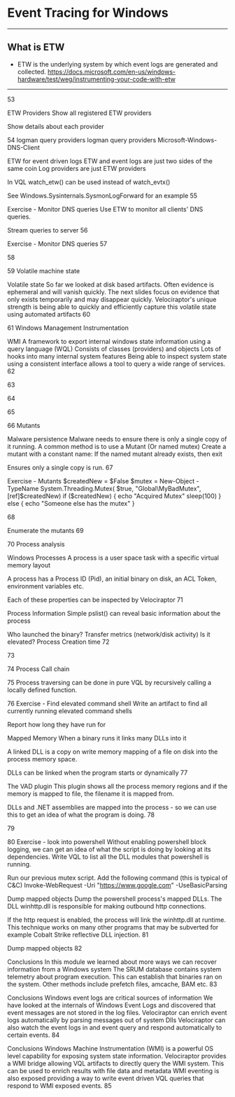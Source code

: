 <!-- .slide: class="title" -->

# Event Tracing for Windows

---

<!-- .slide: class="content" -->

## What is ETW

* ETW is the underlying system by which event logs are generated and collected.
https://docs.microsoft.com/en-us/windows-hardware/test/weg/instrumenting-your-code-with-etw

---


53

ETW Providers
Show all registered ETW providers



Show details about each provider


54
logman query providers
logman query providers Microsoft-Windows-DNS-Client

ETW for event driven logs
ETW and event logs are just two sides of the same coin
Log providers are just ETW providers

In VQL watch_etw() can be used
instead of watch_evtx()

See Windows.Sysinternals.SysmonLogForward
for an example
55

Exercise - Monitor DNS queries
Use ETW to monitor all clients' DNS queries.

Stream queries to server
56

Exercise - Monitor DNS queries
57

58

59
Volatile machine state

Volatile state
So far we looked at disk based artifacts.
Often evidence is ephemeral and will vanish quickly. The next slides focus on evidence that only exists temporarily and may disappear quickly.
Velociraptor's unique strength is being able to quickly and efficiently capture this volatile state using automated artifacts
60

61
Windows Management Instrumentation

WMI
A framework to export internal windows state information using a query language (WQL)
Consists of classes (providers) and objects
Lots of hooks into many internal system features
Being able to inspect system state using a consistent interface allows a tool to query a wide range of services.
62

63

64

65

66
Mutants

Malware persistence
Malware needs to ensure there is only a single copy of it running.
A common method is to use a Mutant (Or named mutex)
Create a mutant with a constant name:
    If the named mutant already exists, then exit

Ensures only a single copy is run.
67

Exercise - Mutants
$createdNew = $False
$mutex = New-Object -TypeName System.Threading.Mutex(
      $true, "Global\MyBadMutex", [ref]$createdNew)
if ($createdNew) {
    echo "Acquired Mutex"
    sleep(100)
} else {
    echo "Someone else has the mutex"
}

68

Enumerate the mutants
69

70
Process analysis

Windows Processes
A process is a user space task with a specific virtual memory layout

A process has a Process ID (Pid), an initial binary on disk, an ACL Token, environment variables etc.

Each of these properties can be inspected by Velociraptor
71

Process Information
Simple pslist() can reveal basic information about the process

Who launched the binary?
Transfer metrics (network/disk activity)
Is it elevated?
Process Creation time
72

73

74
Process Call chain

75
Process traversing can be done in pure VQL by recursively calling a locally defined function.

76
Exercise - Find elevated command shell
Write an artifact to find all currently running elevated command shells

Report how long they have run for

Mapped Memory
When a binary runs it links many DLLs into it

A linked DLL is a copy on write memory mapping of a file on disk into the process memory space.

DLLs can be linked when the program starts or dynamically
77

The VAD plugin
This plugin shows all the process memory regions and if the memory is mapped to file, the filename it is mapped from.

DLLs and .NET assemblies are mapped into the process - so we can use this to get an idea of what the program is doing.
78

79

80
Exercise - look into powershell
Without enabling powershell block logging, we can get an idea of what the script is doing by looking at its dependencies.
Write VQL to list all the DLL modules that powershell is running.

Run our previous mutex script.
Add the following command (this is typical of C&C)
Invoke-WebRequest -Uri "https://www.google.com" -UseBasicParsing



Dump mapped objects
Dump the powershell process's mapped DLLs.
The DLL winhttp.dll is responsible for making outbound http connections.

If the http request is enabled, the process will link the winhttp.dll at runtime.
This technique works on many other programs that may be subverted for example Cobalt Strike reflective DLL injection.
81

Dump mapped objects
82

Conclusions
In this module we learned about more ways we can recover information from a Windows system
The SRUM database contains system telemetry about program execution. This can establish that binaries ran on the system.
Other methods include prefetch files, amcache, BAM etc.
83

Conclusions
Windows event logs are critical sources of information
We have looked at the internals of Windows Event Logs and discovered that event messages are not stored in the log files.
Velociraptor can enrich event logs automatically by parsing messages out of system Dlls
Velociraptor can also watch the event logs in and event query and respond automatically to certain events.
84

Conclusions
Windows Machine Instrumentation (WMI) is a powerful OS level capability for exposing system state information.
Velociraptor provides a WMI bridge allowing VQL artifacts to directly query the WMI system.
This can be used to enrich results with file data and metadata
WMI eventing is also exposed providing a way to write event driven VQL queries that respond to WMI exposed events.
85
